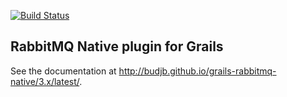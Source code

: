 [![Build Status](https://travis-ci.org/budjb/grails-rabbitmq-native.svg?branch=grails-3.x)](https://travis-ci.org/budjb/grails-rabbitmq-native)

RabbitMQ Native plugin for Grails
---------------------------------
See the documentation at http://budjb.github.io/grails-rabbitmq-native/3.x/latest/.
